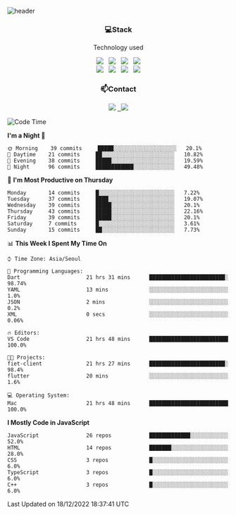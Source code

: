 ![header](https://capsule-render.vercel.app/api?type=waving&color=gradient&height=200&text=Che-ri&fontAlign=70&fontAlignY=40&animation=twinkling)

<h3 align="center">💻Stack</h3>
<p align="center">Technology used</p>
<div align="center"><img src="https://img.shields.io/badge/HTML5-e74c3c?style=flat-square&logo=HTML5&logoColor=white"></img> &nbsp <img src="https://img.shields.io/badge/CSS3-0A84FF?style=flat-square&logo=CSS3&logoColor=white"></img> &nbsp <img src="https://img.shields.io/badge/tailwind%2Dcss-06B6D4?style=flat-square&logo=tailwindcss&logoColor=white"/></a> &nbsp <img src="https://img.shields.io/badge/styled%2Dcomponents-DB7093?style=flat-square&logo=styled%2Dcomponents&logoColor=white"/></a>
<br><img src="https://img.shields.io/badge/JavaScript-FFCD11?style=flat-square&logo=JavaScript&logoColor=white"></img> &nbsp <img src="https://img.shields.io/badge/React-00BCF6?style=flat-square&logo=React&logoColor=white"></img> &nbsp <img src="https://img.shields.io/badge/Redux-764ABC?style=flat-square&logo=Redux&logoColor=white"/> &nbsp <img src="https://img.shields.io/badge/Zustand-582D3E?style=flat-square&logo=Zustand&logoColor=white"/></a></div> 

<h3 align="center">📫Contact</h3>
<div align="center"><a href="https://cheri.tistory.com/"><img src="https://img.shields.io/badge/Cheri-AD29B6?style=flat-square&logo=Tidal&logoColor=white"/></a> <a href="rnjs1135@gmail.com"> &nbsp <img src="https://img.shields.io/badge/Gmail-EA4335?style=flat-square&logo=Gmail&logoColor=white"/></a></div>

<!--START_SECTION:waka-->
![Code Time](http://img.shields.io/badge/Code%20Time-1%2C943%20hrs%2020%20mins-blue)

**I'm a Night 🦉** 

```text
🌞 Morning    39 commits     █████░░░░░░░░░░░░░░░░░░░░   20.1% 
🌆 Daytime    21 commits     ██░░░░░░░░░░░░░░░░░░░░░░░   10.82% 
🌃 Evening    38 commits     █████░░░░░░░░░░░░░░░░░░░░   19.59% 
🌙 Night      96 commits     ████████████░░░░░░░░░░░░░   49.48%

```
📅 **I'm Most Productive on Thursday** 

```text
Monday       14 commits     █░░░░░░░░░░░░░░░░░░░░░░░░   7.22% 
Tuesday      37 commits     ████░░░░░░░░░░░░░░░░░░░░░   19.07% 
Wednesday    39 commits     █████░░░░░░░░░░░░░░░░░░░░   20.1% 
Thursday     43 commits     █████░░░░░░░░░░░░░░░░░░░░   22.16% 
Friday       39 commits     █████░░░░░░░░░░░░░░░░░░░░   20.1% 
Saturday     7 commits      █░░░░░░░░░░░░░░░░░░░░░░░░   3.61% 
Sunday       15 commits     ██░░░░░░░░░░░░░░░░░░░░░░░   7.73%

```


📊 **This Week I Spent My Time On** 

```text
⌚︎ Time Zone: Asia/Seoul

💬 Programming Languages: 
Dart                     21 hrs 31 mins      ████████████████████████░   98.74% 
YAML                     13 mins             ░░░░░░░░░░░░░░░░░░░░░░░░░   1.0% 
JSON                     2 mins              ░░░░░░░░░░░░░░░░░░░░░░░░░   0.2% 
XML                      0 secs              ░░░░░░░░░░░░░░░░░░░░░░░░░   0.06%

🔥 Editors: 
VS Code                  21 hrs 48 mins      █████████████████████████   100.0%

🐱‍💻 Projects: 
fiet-client              21 hrs 27 mins      ████████████████████████░   98.4% 
flutter                  20 mins             ░░░░░░░░░░░░░░░░░░░░░░░░░   1.6%

💻 Operating System: 
Mac                      21 hrs 48 mins      █████████████████████████   100.0%

```

**I Mostly Code in JavaScript** 

```text
JavaScript               26 repos            █████████████░░░░░░░░░░░░   52.0% 
HTML                     14 repos            ███████░░░░░░░░░░░░░░░░░░   28.0% 
CSS                      3 repos             █░░░░░░░░░░░░░░░░░░░░░░░░   6.0% 
TypeScript               3 repos             █░░░░░░░░░░░░░░░░░░░░░░░░   6.0% 
C++                      3 repos             █░░░░░░░░░░░░░░░░░░░░░░░░   6.0%

```



 Last Updated on 18/12/2022 18:37:41 UTC
<!--END_SECTION:waka-->
